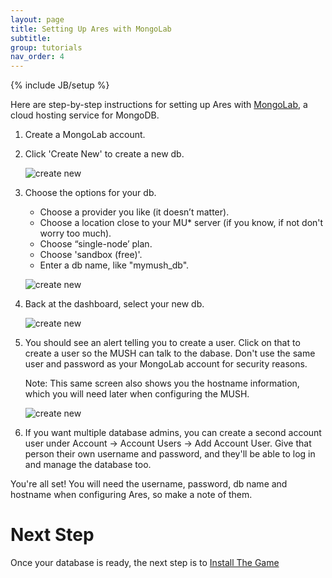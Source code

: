 ```yaml
---
layout: page
title: Setting Up Ares with MongoLab
subtitle: 
group: tutorials
nav_order: 4
---
```

{% include JB/setup %}

Here are step-by-step instructions for setting up Ares with [MongoLab](https://mongolab.com/), a cloud hosting service for MongoDB.

1. Create a MongoLab account.  

2. Click 'Create New' to create a new db.

    ![create new]({{site.siteroot}}assets/mongo1.png)

3. Choose the options for your db.

    * Choose a provider you like (it doesn’t matter).
    * Choose a location close to your MU* server (if you know, if not don't worry too much).
    * Choose “single-node’ plan.
    * Choose 'sandbox (free)'.
    * Enter a db name, like  "mymush_db".

    ![create new]({{site.siteroot}}assets/mongo2.png)

4. Back at the dashboard, select your new db.

    ![create new]({{site.siteroot}}assets/mongo3.png)

5. You should see an alert telling you to create a user.  Click on that to create a user so the MUSH can talk to the dabase.  Don't use the same user and password as your MongoLab account for security reasons.
 
    Note: This same screen also shows you the hostname information, which you will need later when configuring the MUSH.

    ![create new]({{site.siteroot}}assets/mongo4.png)

6. If you want multiple database admins, you can create a second account user under Account -> Account Users -> Add Account User.  Give that person their own username and password, and they'll be able to log in and manage the database too.

You're all set!   You will need the username, password, db name and hostname when configuring Ares, so make a note of them.

# Next Step

Once your database is ready, the next step is to [Install The Game]({{site.siteroot}}tutorials/admin/install-code.html)

